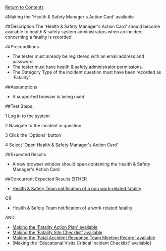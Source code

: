 [Return to Contents](https://github.com/infojam-james/test-cases/blob/master/Contents.md)

#Making the 'Health & Safety Manager's Action Card' available

##Description
The 'Health & Safety Manager's Action Card' should become available to health & safety system administrators when an incident concerning a fatality is recorded.

##Preconditions
+ The tester must already be registered with an email address and password.
+ The tester must have health & safety administrator permissions.
+ The Category Type of the incident question must have been recorded as 'Fatality'.

##Assumptions
+ A supported browser is being used.

##Test Steps:

1 Log in to the system

2 Navigate to the incident in question

3 Click the 'Options' button

4 Select 'Open Health & Safety Manager's Action Card'

##Expected Results
+ A new browser window should open containing the Health & Safety Manager's Action Card

##Concurrent Expected Results
EITHER
+ [Health & Safety Team notification of a non work-related fatality](https://github.com/infojam-james/test-cases/blob/master/Fatalities/fatalities-1.md)

OR

+ [Health & Safety Team notification of a work-related fatality](https://github.com/infojam-james/test-cases/blob/master/Fatalities/fatalities-2.md)

AND

+ [Making the 'Fatality Action Plan' available](https://github.com/infojam-james/test-cases/blob/master/Fatalities/fatalities-3.md)
+ [Making the 'Fatality Site Checklist' available](https://github.com/infojam-james/test-cases/blob/master/Fatalities/fatalities-4.md)
+ [Making the 'Fatal Accident Response Team Meeting Record' available](https://github.com/infojam-james/test-cases/blob/master/Fatalities/fatalities-5.md)
+ [Making the 'Educational Visits Critical Incident Checklist' available]

